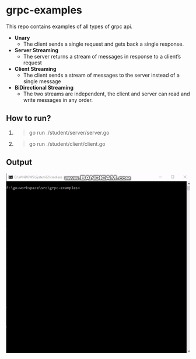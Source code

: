 # **grpc-examples**
This repo contains examples of all types of grpc api.

- **Unary**
  - The client sends a single request and gets back a single response.
- **Server Streaming**
  - The server returns a stream of messages in response to a client’s request
- **Client Streaming**
  - The client sends a stream of messages to the server instead of a single message
- **BiDirectional Streaming**
  -  The two streams are independent, the client and server can read and write messages in any order.


## **How to run?**

1. >go run ./student/server/server.go

2. >go run ./student/client/client.go


## **Output**

![](output.gif)